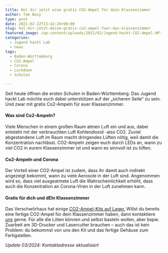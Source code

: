 ```yaml
---
title: Hol dir jetzt eine gratis CO2-Ampel für dein Klassenzimmer
author: Tom Novy
type: post
date: 2021-02-22T13:42:24+00:00
slug: hol-dir-jetzt-deine-gratis-co2-ampel-fuer-das-klassenzimmer
featured_image: /wp-content/uploads/2021/02/Jugend-hackt-CO2-Ampel-HP-1200x675.jpg
categories:
  - Jugend hackt Lab
  - news
tags:
  - Baden-Württemberg
  - CO2-Ampel
  - Corona
  - Lockdown
  - Schulen

---
```

Seit heute öffnen die ersten Schulen in Baden-Württemberg. Das Jugend hackt Lab möchte euch dabei unterstützen auf der &#8222;sicheren Seite&#8220; zu sein. Und zwar mit gratis Co2-Ampeln für euer Klassenzimmer.

#### Was sind Co2-Ampeln?

Viele Menschen in einem großen Raum atmen Luft ein und aus, dabei entsteht mit der verbrauchten Luft Kohlendioxid -also CO2. Zuviel abgestandene Luft im Raum macht dringendes Lüften nötig, weil damit die Konzentration nachlässt. CO2-Ampeln zeigen euch durch LEDs an, wann zu viel CO2 in eurem Klassenzimmer ist und wann es sinnvoll ist zu lüften.

#### Co2-Ampeln und Corona

Der Vorteil einer CO2-Ampel ist zudem, dass ihr damit auch indirekt angezeigt bekommt, wann zu viele Aerosole in der Luft sind. Angenommen wird so, dass viel ausgeatmete Luft die Wahrscheinlichkeit erhöht, dass auch die Konzentration an Corona-Viren in der Luft zunehmen kann.

#### Gratis für dich und dEIn Klassenzimmer

Das Verschwörhaus hat einige [CO2-Ampel-Kits auf Lager.][1] Willst du bereits eine fertige CO2-Ampel für dein Klassenzimmer haben, dann kontaktiere [uns][2] gerne. Für alle die Löten können und selbst basteln wollen, aber bspw. Zuarbeit am 3D-Drucker und Lasercutter brauchen &#8211; auch das ist kein Problem: du bekommst von uns den Kit und das fertige Gehäuse zum Fertigstellen.

*Update 03/2024: Kontaktadresse aktualisiert*

&nbsp;

 [1]: /co2-ampeln-fuer-klassenzimmer-und-wie-du-uns-im-advent-dabei-unterstuetzen-kannst/
 [2]: mailto:kontakt@temporaerhaus.de